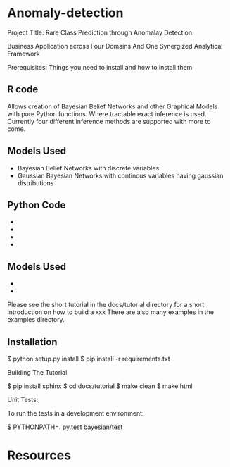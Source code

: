 # Anomaly-detection

Project Title: Rare Class Prediction through Anomalay Detection 

Business Application across Four Domains And One Synergized Analytical Framework

Prerequisites:
Things you need to install and how to install them

R code
------------------------------------------

Allows creation of Bayesian Belief Networks
and other Graphical Models with pure Python
functions. Where tractable exact inference
is used. Currently four different inference
methods are supported with more to come.

Models Used
--------------------------

- Bayesian Belief Networks with discrete variables
- Gaussian Bayesian Networks with continous variables having gaussian distributions


Python Code
-----------------

- 
- 
- 
- 


Models Used
--------------

- 
- 

Please see the short tutorial in the docs/tutorial directory
for a short introduction on how to build a xxx
There are also many examples in the examples directory.


Installation
------------

$ python setup.py install
$ pip install -r requirements.txt

Building The Tutorial

$ pip install sphinx
$ cd docs/tutorial
$ make clean
$ make html

Unit Tests:

To run the tests in a development environment:

$ PYTHONPATH=. py.test bayesian/test


Resources
=========

